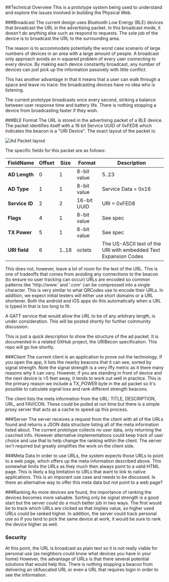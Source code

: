 ##Technical Overview
This is a prototype system being used to understand and explore the issues involved in building the Physical Web.

###Broadcast
The current design uses Bluetooth Low Energy (BLE) devices that broadcast the URL in the advertising packet. In this broadcast mode, it doesn't do anything else such as respond to requests. The sole job of the device is to broadcast the URL to the surrounding area.

The reason  is to accommodate potentially the worst case scenario of large numbers of devices in an area with a large amount of people.  A broadcast only approach avoids an n-squared problem of every user connecting to every device. By making each device constantly broadcast, any number of devices can just pick up the information passively with little conflict.

This has another advantage in that it means that a user can walk through a space and leave no trace: the broadcasting devices have no idea who is listening.

The current prototype broadcasts once every second, striking a balance between user response time and battery life. There is nothing stopping a device from broadcasting faster if they wish.

###BLE Format
The URL is stored in the advertising packet of a BLE device. The packet identifies itself with a 16 bit Service UUID of 0xFED8 which indicates the beacon is a "URI Device". The exact layout of the packet is:

![Ad Packet layout](https://raw.githubusercontent.com/google/physical-web/master/documentation/images/uribeacon1.png)

The specific fields for this packet are as follows:

| FieldName      | Offset   | Size   | Format      | Description                                                     |
|----------------|----------|--------|-------------|-----------------------------------------------------------------|
| **AD Length**  | 0        | 1      | 8-bit value | 5..23                                                           |
| **AD Type**    | 1        | 1      | 8-bit value | Service Data = 0x16                                             |
| **Service ID** | 2        | 2      | 16-bit UUID | URI = 0xFED8                                                    |
| **Flags**      | 4        | 1      | 8-bit value | See spec                                                        |
| **TX Power**   | 5        | 1      | 8-bit value | See spec                                                        |
| **URI field**  | 6        | 1..18  | octets      | The US-ASCII text of the URI with embedded Text Expansion Codes |

This does not, however, leave a lot of room for the text of the URL. This is one of tradeoffs that comes from avoiding any connections to the beacon (to ensure no user tracking can occur) URLs are encoded so common patterns like 'http://www.' and '.com' can be compressed into a single character. This is very similar to what QRCodes use to encode their URLs. In addition, we expect initial testers will either use short domains or a URL shortener. Both the android and iOS apps do this automatically when a URL is typed in that is too long to fit.

A GATT service that would allow the URL to be of any arbitrary length, is under consideration. This will be posted shortly for further community discussion.

This is just a quick description to show the structure of the ad packet. It is documented in a related GitHub project, the URIBecon specification. This repo will go live shortly.

###Client
The current client is an application to prove out the technology. If you open the app, it lists the nearby beacons that it can see, sorted by signal strength. Note the signal strength is a very iffy metric as it there many reasons why it can vary. However, if you are standing in front of device and the next device is >5 feet away, it tends to work out well in practice. This is the primary reason we include a TX_POWER byte in the ad packet so it's possible to calculate signal loss and rank different strength beacons.

The client lists the meta information from the URL: TITLE, DESCRIPTION, URL, and FAVICON. These could be pulled at run time but there is a simple proxy server that acts as a cache to speed up this process.

###Server
The server receives a request from the client with all of the URLs found and returns a JSON data structure listing all of the meta information listed about. The current prototype collects no user data, only returning the casched info. However alternative implementations could keep track of user choice and use that to help change the ranking within the client. The server isn't required but greatly simplifies the work on the client side.

###Meta Data
In order to use URLs, the system expects those URLs to point to a web page, which offers up the meta information described above. This somewhat limits the URLs as they much then always point to a valid HTML page. This is likely a big limitation to URLs that want to link to native applications. This is an imporant use case and needs to be discussed. Is there an alternative way to offer this meta data but not point to a web page?

###Ranking
As more devices are found, the importance of ranking the devices becomes more valuable. Sorting only be signal strength is a good start but the server could do a much better job in two ways. The first would be to track which URLs are clicked as that implies value, so higher used URLs could be ranked higher. In addition, the server could track personal use so if you tend to pick the same device at work, it would be sure to rank the device higher as well.

### Security
At this point, the URL is broadcast as plain text so it is not really viable for personal use (as neighbors could know what devices you have in your home) However, the advantage of URLs is that there several potential solutions that would help this. There is nothing stopping a beacon from delivering an obfuscated URL or even a URL that requires login in order to see the information.
